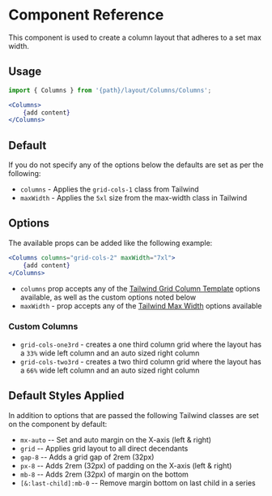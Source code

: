 # Component Reference

This component is used to create a column layout that adheres to a set max width.

## Usage

```jsx
import { Columns } from '{path}/layout/Columns/Columns';

<Columns>
    {add content}
</Columns>
```

## Default

If you do not specify any of the options below the defaults are set as per the following:

-   `columns` - Applies the `grid-cols-1` class from Tailwind
-   `maxWidth` - Applies the `5xl` size from the max-width class in Tailwind

## Options

The available props can be added like the following example:

```jsx
<Columns columns="grid-cols-2" maxWidth="7xl">
    {add content}
</Columns>
```

-   `columns` prop accepts any of the [Tailwind Grid Column Template](https://tailwindcss.com/docs/grid-template-columns) options available, as well as the custom options noted below
-   `maxWidth` - prop accepts any of the [Tailwind Max Width](https://tailwindcss.com/docs/max-width) options available

### Custom Columns

-   `grid-cols-one3rd` - creates a one third column grid where the layout has a `33%` wide left column and an auto sized right column
-   `grid-cols-two3rd` - creates a two third column grid where the layout has a `66%` wide left column and an auto sized right column

## Default Styles Applied

In addition to options that are passed the following Tailwind classes are set on the component by default:

-   `mx-auto` -- Set and auto margin on the X-axis (left & right)
-   `grid` -- Applies grid layout to all direct decendants
-   `gap-8` -- Adds a grid gap of 2rem (32px)
-   `px-8` -- Adds 2rem (32px) of padding on the X-axis (left & right)
-   `mb-8` -- Adds 2rem (32px) of margin on the bottom
-   `[&:last-child]:mb-0` -- Remove margin bottom on last child in a series
